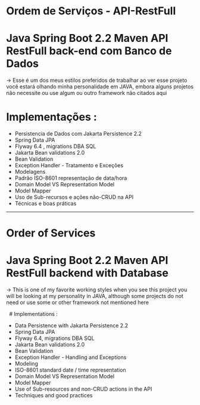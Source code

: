 # Ordem de Serviços - API-RestFull

# Java Spring Boot 2.2 Maven API RestFull back-end com Banco de Dados 

-> Esse é um dos meus estilos preferidos de trabalhar ao ver esse projeto você estará olhando minha personalidade em JAVA, embora alguns projetos não necessite ou use algum ou outro framework não citados aqui

 # Implementações :
 
- Persistencia de Dados com Jakarta Persistence 2.2 
- Spring Data JPA
- Flyway 6.4 , migrations DBA SQL
- Jakarta Bean validations 2.0
- Bean Validation
- Exception Handler - Tratamento e Exceções
- Modelagens
- Padrão ISO-8601 representação de data/hora
- Domain Model VS Representation Model
- Model Mapper
- Uso de Sub-recursos e ações não-CRUD na API
- Técnicas e boas práticas

--------------------------------------------------------------------------------------------------------------------------------

# Order of Services

# Java Spring Boot 2.2 Maven API RestFull backend with Database

-> This is one of my favorite working styles when you see this project you will be looking at my personality in JAVA, although some projects do not need or use some or other framework not mentioned here

  #  Implementations :
 
- Data Persistence with Jakarta Persistence 2.2
- Spring Data JPA
- Flyway 6.4, migrations DBA SQL
- Jakarta Bean validations 2.0
- Bean Validation
- Exception Handler - Handling and Exceptions
- Modeling
- ISO-8601 standard date / time representation
- Domain Model VS Representation Model
- Model Mapper
- Use of Sub-resources and non-CRUD actions in the API
- Techniques and good practices
